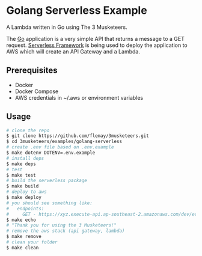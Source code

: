 # Golang Serverless Example

A Lambda written in Go using The 3 Musketeers.

The [Go](https://golang.org) application is a very simple API that returns a message to a GET request. [Serverless Framework](https://serverless.com) is being used to deploy the application to AWS which will create an API Gateway and a Lambda.

## Prerequisites

- Docker
- Docker Compose
- AWS credentials in ~/.aws or environment variables

## Usage

```bash
# clone the repo
$ git clone https://github.com/flemay/3musketeers.git
$ cd 3musketeers/examples/golang-serverless
# create .env file based on .env.example
$ make dotenv DOTENV=.env.example
# install deps
$ make deps
# test
$ make test
# build the serverless package
$ make build
# deploy to aws
$ make deploy
# you should see something like:
#   endpoints:
#     GET - https://xyz.execute-api.ap-southeast-2.amazonaws.com/dev/echo
$ make echo
# "Thank you for using the 3 Musketeers!"
# remove the aws stack (api gateway, lambda)
$ make remove
# clean your folder
$ make clean
```